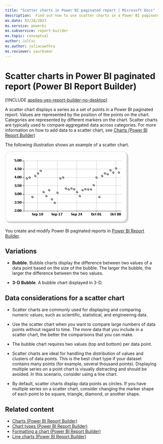 ```yaml
---
title: "Scatter charts in Power BI paginated report | Microsoft Docs"
description:  Find out how to use scatter charts in a Power BI paginated report, with values represented by point positions on a chart, to compare aggregated data across categories in Power BI Report Builder.
ms.date: 03/28/2023
ms.service: powerbi
ms.subservice: report-builder
ms.topic: conceptual
author: JulCsc
ms.author: juliacawthra
ms.reviewer: saurkumar
---
```

# Scatter charts in Power BI paginated report (Power BI Report Builder)

[!INCLUDE [applies-yes-report-builder-no-desktop](../../../includes/applies-yes-report-builder-no-desktop.md)]

  A scatter chart displays a series as a set of points in a Power BI paginated report. Values are represented by the position of the points on the chart. Categories are represented by different markers on the chart. Scatter charts are typically used to compare aggregated data across categories. For more information on how to add data to a scatter chart, see [Charts (Power BI Report Builder)](charts-report-builder.md)  
  
 The following illustration shows an example of a scatter chart.  
  
 ![Screenshot of a Scatter chart.](media/paginated-reports-visualizations/scatter-chart.gif "Scatter chart")  
  
You create and modify Power BI paginated reports in [Power BI Report Builder](../../report-builder-power-bi.md).
  
## Variations  
  
- **Bubble.** Bubble charts display the difference between two values of a data point based on the size of the bubble. The larger the bubble, the larger the difference between the two values.  
  
- **3-D Bubble**. A bubble chart displayed in 3-D.  
  
## Data considerations for a scatter chart  
  
- Scatter charts are commonly used for displaying and comparing numeric values, such as scientific, statistical, and engineering data.  
  
- Use the scatter chart when you want to compare large numbers of data points without regard to time. The more data that you include in a scatter chart, the better the comparisons that you can make.  
  
- The bubble chart requires two values (top and bottom) per data point.  
  
- Scatter charts are ideal for handling the distribution of values and clusters of data points. This is the best chart type if your dataset contains many points (for example, several thousand points). Displaying multiple series on a point chart is visually distracting and should be avoided. In this scenario, consider using a line chart.  
  
- By default, scatter charts display data points as circles. If you have multiple series on a scatter chart, consider changing the marker shape of each point to be square, triangle, diamond, or another shape.  
  
## Related content

- [Charts (Power BI Report Builder)](charts-report-builder.md)   
- [Chart types &#40;Power BI Report Builder&#41;](/sql/reporting-services/report-design/chart-types-report-builder-and-ssrs)   
- [Formatting a chart &#40;Power BI Report Builder&#41;](formatting-chart-report-builder.md)   
- [Line charts &#40;Power BI Report Builder&#41;](/sql/reporting-services/report-design/line-charts-report-builder-and-ssrs)  

